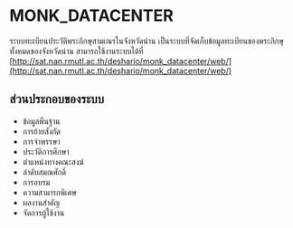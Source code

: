 MONK_DATACENTER
============================
ระบบทะเบียนประวัติพระภิกษุสามเณรในจังหวัดน่าน เป็นระบบที่จัดเก็บข้อมูลทะเบียนของพระภิกษุทั้งหมดของจังหวัดน่าน สามารถใช้งานระบบได้ที่ [http://sat.nan.rmutl.ac.th/deshario/monk_datacenter/web/](http://sat.nan.rmutl.ac.th/deshario/monk_datacenter/web/)

ส่วนประกอบของระบบ
-------------------
* ข้อมูลพืนฐาน
* การย้ายสังกัด
* การจำพรรษา
* ประวัติการศึกษา
* ตำแหน่งทางคณะสงฆ์
* ลำดับสมณศักดิ์
* การอบรม
* ความสามารถพิเศษ
* ผลงานสำคัญ
* จัดการผู้ใช้งาน

